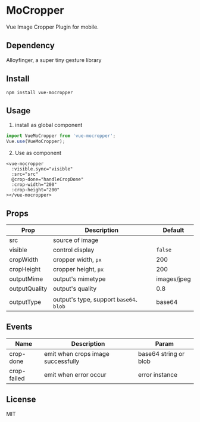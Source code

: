 # MoCropper
Vue Image Cropper Plugin for mobile.

## Dependency
Alloyfinger, a super tiny gesture library

## Install
```
npm install vue-mocropper
```

## Usage
1. install as global component
```js
import VueMoCropper from 'vue-mocropper';
Vue.use(VueMoCropper);
```

2. Use as component
```vue
<vue-mocropper 
  :visible.sync="visible" 
  :src="src" 
  @crop-done="handleCropDone"
  :crop-width="200"
  :crop-height="200"
></vue-mocropper>
```

## Props
|Prop|Description|Default|
|--|--|--|
|src|source of image||
|visible|control display|`false`|
|cropWidth|cropper width, `px`|200|
|cropHeight|cropper height, `px`|200|
|outputMime|output's mimetype|images/jpeg|
|outputQuality|output's quality|0.8|
|outputType|output's type, support `base64`、`blob`|base64|

## Events
|Name|Description|Param|
|--|--|--|
|crop-done|emit when crops image successfully|base64 string or blob|
|crop-failed|emit when error occur|error instance|

## License
MIT